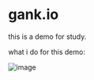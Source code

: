 # gank.io
this is a demo for study. 

what i do for this demo:

![image](https://github.com/blueskywang/gank.io/blob/master/first.gif?raw=true)
